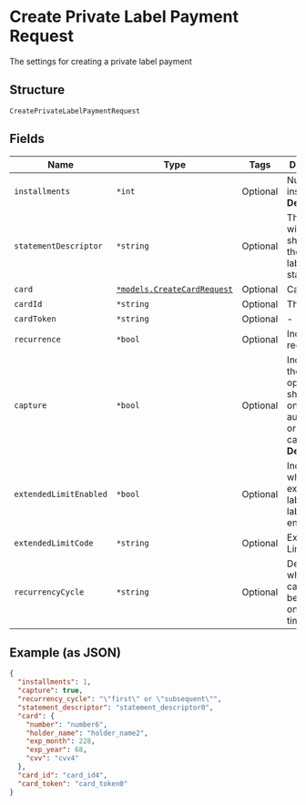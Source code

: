 
# Create Private Label Payment Request

The settings for creating a private label payment

## Structure

`CreatePrivateLabelPaymentRequest`

## Fields

| Name | Type | Tags | Description |
|  --- | --- | --- | --- |
| `installments` | `*int` | Optional | Number of installments<br>**Default**: `1` |
| `statementDescriptor` | `*string` | Optional | The text that will be shown on the private label's statement |
| `card` | [`*models.CreateCardRequest`](../../doc/models/create-card-request.md) | Optional | Card data |
| `cardId` | `*string` | Optional | The Card id |
| `cardToken` | `*string` | Optional | - |
| `recurrence` | `*bool` | Optional | Indicates a recurrence |
| `capture` | `*bool` | Optional | Indicates if the operation should be only authorization or auth and capture.<br>**Default**: `true` |
| `extendedLimitEnabled` | `*bool` | Optional | Indicates whether the extended label (private label) is enabled |
| `extendedLimitCode` | `*string` | Optional | Extended Limit Code |
| `recurrencyCycle` | `*string` | Optional | Defines whether the card has been used one or more times. |

## Example (as JSON)

```json
{
  "installments": 1,
  "capture": true,
  "recurrency_cycle": "\"first\" or \"subsequent\"",
  "statement_descriptor": "statement_descriptor0",
  "card": {
    "number": "number6",
    "holder_name": "holder_name2",
    "exp_month": 228,
    "exp_year": 68,
    "cvv": "cvv4"
  },
  "card_id": "card_id4",
  "card_token": "card_token0"
}
```

